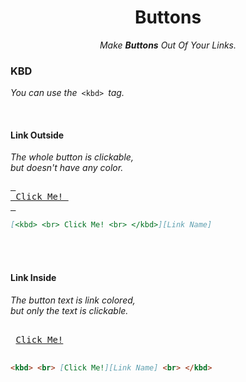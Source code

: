 
<div align = 'center'>
         
# Buttons
         
*Make **Buttons** Out Of Your Links.*

</div>


### KBD

*You can use the* `<kbd>` *tag.*

<br>

#### Link Outside

*The whole button is clickable,* <br>
*but doesn't have any color.*

[<kbd> <br> Click Me! <br> </kbd>][Link Name]

```md
[<kbd> <br> Click Me! <br> </kbd>][Link Name]
```

<br> 

#### Link Inside

*The button text is link colored,* <br>
*but only the text is clickable.*


<kbd> <br> [Click Me!][Link Name] <br> </kbd>

```md
<kbd> <br> [Click Me!][Link Name] <br> </kbd>
```






<!---------------------------------------------------------------------------->

[Link Name]: #

